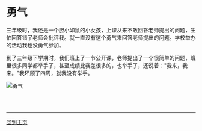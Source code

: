 # **勇气**
三年级时，我还是一个胆小如鼠的小女孩，上课从来不敢回答老师提出的问题，生怕回答错了老师会批评我。就一直没有这个勇气来回答老师提出的问题。学校举办的活动我也没勇气参加。

到了三年级下学期时，我们班上了一节公开课，老师提出了一个很简单的问题，班里很多同学都举手了，甚至成绩比我差很多的，也举手了，还说着："我来，我来。"我环顾了四周，就我没有举手。

![勇气](http://img.mukewang.com/52b4113500018cf102000200.jpg "关于一个小女孩")

<br />   <br />

---
[回到主页](https://qq14.github.io/ "click here to back to index page")